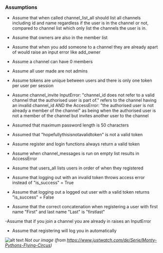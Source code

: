 ### Assumptions

- Assume that when called channel_list_all should list all channels including id and name regardless if the user is in the channel or not, compared to channel list which only list the channels the user is in.

- Assume that owners are also in the member list

- Assume that when you add someone to a channel they are already apart of would raise an input error like add_owner

- Assume a channel can have 0 members 

- Assume all user made are not admins

- Assume tokens are unique between users and there is only one token per user per session

- Assume channel_invite InputError: "channel_id does not refer to a valid channel that the authorised user is part of." refers to the channel having an invalid channel_id AND the AccessError: "the authorised user is not already a member of the channel" as being when the authorised user is not a member of the channel but invites another user to the channel

- Assumed that maximum password length is 50 characters

- Assumed that "hopefullythisisnotavalidtoken" is not a valid token

- Assume register and login functions always return a valid token

- Assume when channel_messages is run on empty list results in AccessError
 
- Assume that users_all lists users in order of when they registered 

- Assume that logging out with an invalid token throws access error instead of "is_success" = True

- Assume that logging out a logged out user with a valid token returns "is_success" = False

- Assume that the correct concatenation when registering a user with first name "First" and last name "Last" is "firstlast"

-Assume that if you join a channel you are already in raises an InputError

- Assume that registering will log you in automatically



![alt text](https://m.media-amazon.com/images/M/MV5BOTFmYTc3ZWEtNTYxNi00OTA4LTk2NjEtNTI2MTJlNzkyMDdlXkEyXkFqcGdeQWpybA@@._V1_UX477_CR0,0,477,268_AL_.jpg)
            *Not our image (from https://www.justwatch.com/de/Serie/Monty-Pythons-Flying-Circus)*   


